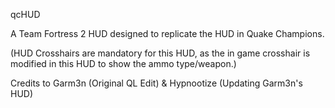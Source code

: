 qcHUD

A Team Fortress 2 HUD designed to replicate the HUD in Quake Champions.

(HUD Crosshairs are mandatory for this HUD, as the in game crosshair is modified in this HUD to show the ammo type/weapon.)

Credits to Garm3n (Original QL Edit) & Hypnootize (Updating Garm3n's HUD)
